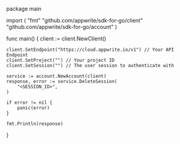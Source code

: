 package main

import (
    "fmt"
    "github.com/appwrite/sdk-for-go/client"
    "github.com/appwrite/sdk-for-go/account"
)

func main() {
    client := client.NewClient()

    client.SetEndpoint("https://cloud.appwrite.io/v1") // Your API Endpoint
    client.SetProject("") // Your project ID
    client.SetSession("") // The user session to authenticate with

    service := account.NewAccount(client)
    response, error := service.DeleteSession(
        "<SESSION_ID>",
    )

    if error != nil {
        panic(error)
    }

    fmt.Println(response)
}
